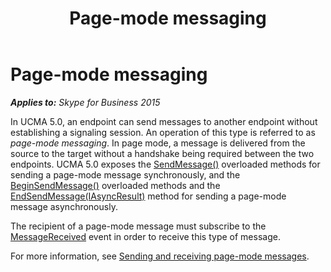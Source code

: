 ﻿---
title: Page-mode messaging
TOCTitle: Page-mode messaging
ms:assetid: c05a6e23-3fb2-4d4b-a48e-eaeb576fdeff
ms:mtpsurl: https://msdn.microsoft.com/en-us/library/Dn466059(v=office.16)
ms:contentKeyID: 65239991
ms.date: 07/27/2015
mtps_version: v=office.16
---

# Page-mode messaging


_**Applies to:** Skype for Business 2015_

In UCMA 5.0, an endpoint can send messages to another endpoint without establishing a signaling session. An operation of this type is referred to as *page-mode messaging*. In page mode, a message is delivered from the source to the target without a handshake being required between the two endpoints. UCMA 5.0 exposes the [SendMessage()](https://msdn.microsoft.com/en-us/library/hh350225\(v=office.16\)) overloaded methods for sending a page-mode message synchronously, and the [BeginSendMessage()](https://msdn.microsoft.com/en-us/library/hh349151\(v=office.16\)) overloaded methods and the [EndSendMessage(IAsyncResult)](https://msdn.microsoft.com/en-us/library/hh382471\(v=office.16\)) method for sending a page-mode message asynchronously.

The recipient of a page-mode message must subscribe to the [MessageReceived](https://msdn.microsoft.com/en-us/library/hh350010\(v=office.16\)) event in order to receive this type of message.

For more information, see [Sending and receiving page-mode messages](sending-and-receiving-page-mode-messages.md).


